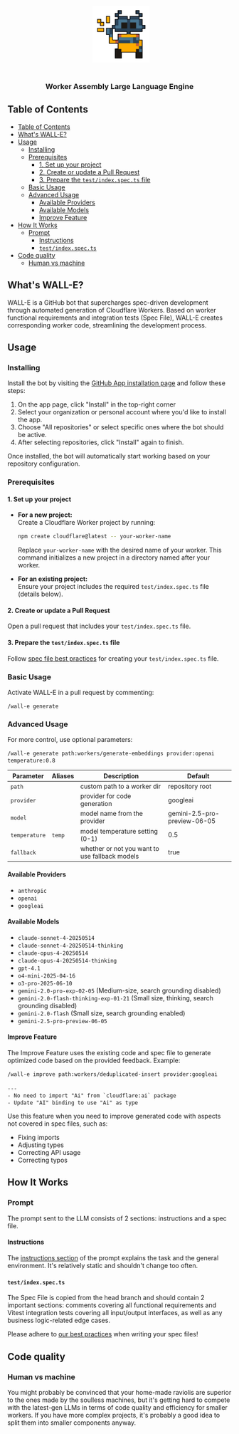 <div align="center">
  <img src="./misc/readme/wall-e.png" height="128px" width="128px" />
</div>

<div align="center">
  <h3>Worker Assembly Large Language Engine</h3>
</div>

## Table of Contents

- [Table of Contents](#table-of-contents)
- [What's WALL-E?](#whats-wall-e)
- [Usage](#usage)
  - [Installing](#installing)
  - [Prerequisites](#prerequisites)
    - [1. Set up your project](#1-set-up-your-project)
    - [2. Create or update a Pull Request](#2-create-or-update-a-pull-request)
    - [3. Prepare the `test/index.spec.ts` file](#3-prepare-the-testindexspects-file)
  - [Basic Usage](#basic-usage)
  - [Advanced Usage](#advanced-usage)
    - [Available Providers](#available-providers)
    - [Available Models](#available-models)
    - [Improve Feature](#improve-feature)
- [How It Works](#how-it-works)
  - [Prompt](#prompt)
    - [Instructions](#instructions)
    - [`test/index.spec.ts`](#testindexspects)
- [Code quality](#code-quality)
  - [Human vs machine](#human-vs-machine)

## What's WALL-E?

WALL-E is a GitHub bot that supercharges spec-driven development through automated generation of Cloudflare Workers. Based on worker functional requirements and integration tests (Spec File), WALL-E creates corresponding worker code, streamlining the development process.

## Usage

### Installing

Install the bot by visiting the [GitHub App installation page](https://github.com/apps/wall-e-dni) and follow these steps:

1. On the app page, click "Install" in the top-right corner
2. Select your organization or personal account where you'd like to install the app.
3. Choose "All repositories" or select specific ones where the bot should be active. 
4. After selecting repositories, click "Install" again to finish.

Once installed, the bot will automatically start working based on your repository configuration.

### Prerequisites

#### 1. Set up your project
- **For a new project:**  
  Create a Cloudflare Worker project by running:
  ```sh
  npm create cloudflare@latest -- your-worker-name
  ```
  Replace `your-worker-name` with the desired name of your worker. This command initializes a new project in a directory named after your worker.

- **For an existing project:**  
  Ensure your project includes the required `test/index.spec.ts` file (details below).

#### 2. Create or update a Pull Request

Open a pull request that includes your `test/index.spec.ts` file.

#### 3. Prepare the `test/index.spec.ts` file

Follow [spec file best practices](wiki/spec_file_best_practices.md/) for creating your `test/index.spec.ts` file.

### Basic Usage

Activate WALL-E in a pull request by commenting:

```
/wall-e generate
```

### Advanced Usage

For more control, use optional parameters:

```
/wall-e generate path:workers/generate-embeddings provider:openai temperature:0.8
```

| Parameter     | Aliases | Description                                    | Default                  |
| ------------- | ------- | ---------------------------------------------- | ------------------------ |
| `path`        |         | custom path to a worker dir                    | repository root          |
| `provider`    |         | provider for code generation                   | googleai                 |
| `model`       |         | model name from the provider                   | gemini-2.5-pro-preview-06-05 |
| `temperature` | `temp`  | model temperature setting (0-1)                | 0.5                      |
| `fallback`    |         | whether or not you want to use fallback models | true                     |

#### Available Providers

- `anthropic`
- `openai`
- `googleai`

#### Available Models

- `claude-sonnet-4-20250514`
- `claude-sonnet-4-20250514-thinking`
- `claude-opus-4-20250514`
- `claude-opus-4-20250514-thinking`
- `gpt-4.1`
- `o4-mini-2025-04-16`
- `o3-pro-2025-06-10`
- `gemini-2.0-pro-exp-02-05` (Medium-size, search grounding disabled)
- `gemini-2.0-flash-thinking-exp-01-21` (Small size, thinking, search grounding disabled)
- `gemini-2.0-flash` (Small size, search grounding enabled)
- `gemini-2.5-pro-preview-06-05`

#### Improve Feature

The Improve Feature uses the existing code and spec file to generate optimized code based on the provided feedback. Example:

```
/wall-e improve path:workers/deduplicated-insert provider:googleai

---
- No need to import "Ai" from `cloudflare:ai` package
- Update "AI" binding to use "Ai" as type
```

Use this feature when you need to improve generated code with aspects not covered in spec files, such as:

- Fixing imports
- Adjusting types
- Correcting API usage
- Correcting typos

## How It Works
### Prompt

The prompt sent to the LLM consists of 2 sections: instructions and a spec file.

#### Instructions

The [instructions section](src/prompt/markdown/generate_worker.md) of the prompt explains the task and the general environment. It's relatively static and shouldn't change too often.

#### `test/index.spec.ts`

The Spec File is copied from the head branch and should contain 2 important sections: comments covering all functional requirements and Vitest integration tests covering all input/output interfaces, as well as any business logic-related edge cases.

Please adhere to [our best practices](wiki/spec_file_best_practices.md) when writing your spec files!

## Code quality
### Human vs machine

You might probably be convinced that your home-made raviolis are superior to the ones made by the soulless machines, but it's getting hard to compete with the latest-gen LLMs in terms of code quality and efficiency for smaller workers. If you have more complex projects, it's probably a good idea to split them into smaller components anyway.
